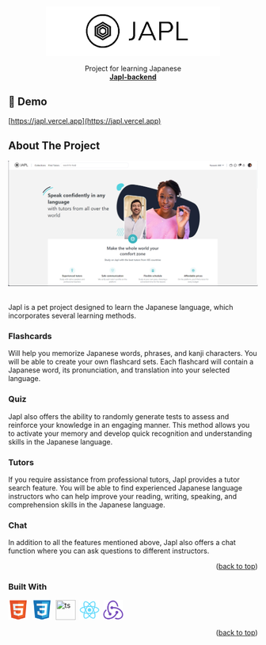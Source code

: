 <br />
<div align="center">
  <a href="https://github.com/sabaka137/Japl">
    <img src="./src/components/Logo/logo.png" alt="Logo" width="auto" height="100">
  </a>

  <p align="center">
    Project for learning Japanese
    <br />
    <a href="https://github.com/sabaka137/Japl-server"><strong>Japl-backend</strong></a>
    <br />
  </p>
</div>

<!-- ABOUT THE PROJECT -->
<h2>🚀 Demo</h2>

[https://japl.vercel.app](https://japl.vercel.app)

## About The Project

<img src="./src/assets/images/Preview.png" title="preview" alt="preview"/>&nbsp;

Japl is a pet project designed to learn the Japanese language, which incorporates several learning methods.

### Flashcards
Will help you memorize Japanese words, phrases, and kanji characters. You will be able to create your own flashcard sets. Each flashcard will contain a Japanese word, its pronunciation, and translation into your selected language.

### Quiz
Japl also offers the ability to randomly generate tests to assess and reinforce your knowledge in an engaging manner. This method allows you to activate your memory and develop quick recognition and understanding skills in the Japanese language.

### Tutors
If you require assistance from professional tutors, Japl provides a tutor search feature. You will be able to find experienced Japanese language instructors who can help improve your reading, writing, speaking, and comprehension skills in the Japanese language.

### Chat
In addition to all the features mentioned above, Japl also offers a chat function where you can ask questions to different instructors.

<p align="right">(<a href="#readme-top">back to top</a>)</p>

### Built With

<img src="https://github.com/devicons/devicon/blob/master/icons/html5/html5-original.svg" title="html5" alt="html5" width="40" height="40"/>&nbsp;
<img src="https://github.com/devicons/devicon/blob/master/icons/css3/css3-original.svg" title="css" alt="css" width="40" height="40"/>&nbsp;
<img src="https://cdn.jsdelivr.net/gh/devicons/devicon/icons/typescript/typescript-original.svg" title="ts" width="40" height="40" />&nbsp;
<img src="https://github.com/devicons/devicon/blob/master/icons/react/react-original.svg" title="reactjs" alt="reactjs" width="40" height="40"/>&nbsp;
<img src="https://github.com/devicons/devicon/blob/master/icons/redux/redux-original.svg" title="redux" alt="redux" width="40" height="40"/> &nbsp;

<p align="right">(<a href="#readme-top">back to top</a>)</p>
